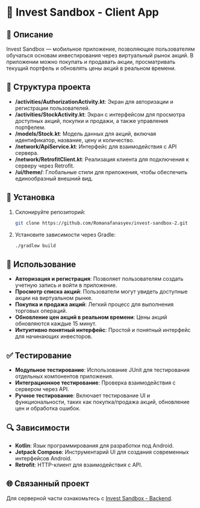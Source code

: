 # 📱 Invest Sandbox - Client App
## 📝 Описание

Invest Sandbox — мобильное приложение, позволяющее пользователям обучаться основам инвестирования через виртуальный рынок акций. В приложении можно покупать и продавать акции, просматривать текущий портфель и обновлять цены акций в реальном времени.

## 📂 Структура проекта

- **/activities/AuthorizationActivity.kt**: Экран для авторизации и регистрации пользователей.
- **/activities/StockActivity.kt**: Экран с интерфейсом для просмотра доступных акций, покупки и продажи, а также управления портфелем.
- **/models/Stock.kt**: Модель данных для акций, включая идентификатор, название, цену и количество.
- **/network/ApiService.kt**: Интерфейс для взаимодействия с API сервера.
- **/network/RetrofitClient.kt**: Реализация клиента для подключения к серверу через Retrofit.
- **/ui/theme/**: Глобальные стили для приложения, чтобы обеспечить единообразный внешний вид.

## 🔧 Установка

1. Склонируйте репозиторий:
    ```sh
    git clone https://github.com/Romanafanasyev/invest-sandbox-2.git
    ```
2. Установите зависимости через Gradle:
    ```sh
    ./gradlew build
    ```

## 🚀 Использование
- **Авторизация и регистрация**: Позволяет пользователям создать учетную запись и войти в приложение.
- **Просмотр списка акций**: Пользователи могут увидеть доступные акции на виртуальном рынке.
- **Покупка и продажа акций**: Легкий процесс для выполнения торговых операций.
- **Обновление цен акций в реальном времени**: Цены акций обновляются каждые 15 минут.
- **Интуитивно понятный интерфейс**: Простой и понятный интерфейс для начинающих инвесторов.

## ✅ Тестирование

- **Модульное тестирование**: Использование JUnit для тестирования отдельных компонентов приложения.
- **Интеграционное тестирование**: Проверка взаимодействия с сервером через API.
- **Ручное тестирование**: Включает тестирование UI и функциональности, таких как покупка/продажа акций, обновление цен и обработка ошибок.

## 🔍 Зависимости
- **Kotlin**: Язык программирования для разработки под Android.
- **Jetpack Compose**: Инструментарий UI для создания современных интерфейсов Android.
- **Retrofit**: HTTP-клиент для взаимодействия с API.

## 🌐 Связанный проект
Для серверной части ознакомьтесь с [Invest Sandbox - Backend](https://github.com/Romanafanasyev/invest-sandbox-2-backend).






